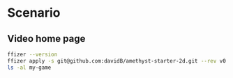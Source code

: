 # Scenario

## Video home page

```sh
ffizer --version
ffizer apply -s git@github.com:davidB/amethyst-starter-2d.git --rev v0 -d my-game
ls -al my-game
```
